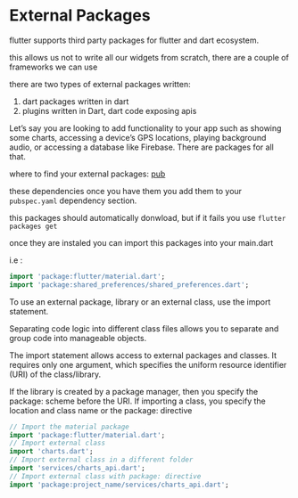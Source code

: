# External Packages

flutter supports third party packages for flutter and dart ecosystem.

this allows us not to write all our widgets from scratch, there are a couple of frameworks we can use 

there are two types of external packages written:

1. dart packages written in dart
2. plugins written in Dart, dart code exposing apis

Let’s say you are looking to add functionality to your app such as showing some charts, accessing a
device’s GPS locations, playing background audio, or accessing a database like Firebase. There are
packages for all that.

where to find your external packages: [pub](https://pub.dartlang.org/flutter)

these dependencies once you have them you add them to your `pubspec.yaml` dependency section.

this packages should automatically donwload, but if it fails you use  `flutter packages get`

once they are instaled you can import this packages into your main.dart 

i.e :

```dart
import 'package:flutter/material.dart';
import 'package:shared_preferences/shared_preferences.dart';
```

To use an external package, library or an external class, use the import statement. 

Separating code logic into different class files allows you to separate and group code into manageable objects. 

The import statement allows access to external packages and classes. It requires only one argument,
which specifies the uniform resource identifier (URI) of the class/library.

If the library is created by a package manager, then you specify the package: scheme before the URI. If importing a class, you specify the location and class name or the package: directive

```dart
// Import the material package
import 'package:flutter/material.dart';
// Import external class
import 'charts.dart';
// Import external class in a different folder
import 'services/charts_api.dart';
// Import external class with package: directive
import 'package:project_name/services/charts_api.dart';
```

